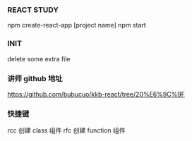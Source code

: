 ### REACT STUDY

npm create-react-app [project name]
npm start

### INIT

delete some extra file

### 讲师 github 地址

https://github.com/bubucuo/kkb-react/tree/20%E6%9C%9F

### 快捷键

rcc 创建 class 组件
rfc 创建 function 组件
